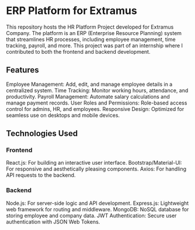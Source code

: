 # ERP Platform for Extramus
This repository hosts the HR Platform Project developed for Extramus Company. The platform is an ERP (Enterprise Resource Planning) system that streamlines HR processes, including employee management, time tracking, payroll, and more. This project was part of an internship where I contributed to both the frontend and backend development.
## Features
Employee Management: Add, edit, and manage employee details in a centralized system.
Time Tracking: Monitor working hours, attendance, and productivity.
Payroll Management: Automate salary calculations and manage payment records.
User Roles and Permissions: Role-based access control for admins, HR, and employees.
Responsive Design: Optimized for seamless use on desktops and mobile devices.
## Technologies Used
### Frontend
React.js: For building an interactive user interface.
Bootstrap/Material-UI: For responsive and aesthetically pleasing components.
Axios: For handling API requests to the backend.
### Backend
Node.js: For server-side logic and API development.
Express.js: Lightweight web framework for routing and middleware.
MongoDB: NoSQL database for storing employee and company data.
JWT Authentication: Secure user authentication with JSON Web Tokens.
